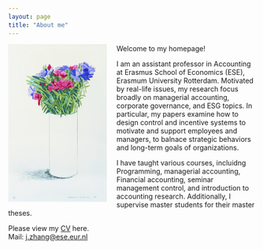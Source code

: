 ```yaml
---
layout: page
title: "About me"
---
```


<img style="border: 0px solid ; width: 200px; height: 320px; float: left; padding-right:20px" src="images/david-hockney-vase.jpg" alt="hi" class="inline-block">
Welcome to my homepage!

I am an assistant professor in Accounting at Erasmus School of Economics (ESE), Erasmum University Rotterdam. Motivated by real-life issues, my research focus broadly on managerial accounting, corporate governance, and ESG topics. In particular, my papers examine how to design control and incentive systems to motivate and support employees and managers, to balnace strategic behaviors and long-term goals of organizations. 

I have taught various courses, incluidng Programming, managerial accounting, Financial accounting, seminar management control, and introduction to accounting research. Additionally, I supervise master students for their master theses. 

Please view my [CV](https://) here. <br>
Mail: [j.zhang@ese.eur.nl](mailto:j.zhang@ese.eur.nl)

